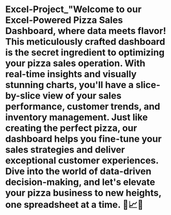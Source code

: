 # Excel-Project_"Welcome to our Excel-Powered Pizza Sales Dashboard, where data meets flavor! This meticulously crafted dashboard is the secret ingredient to optimizing your pizza sales operation. With real-time insights and visually stunning charts, you'll have a slice-by-slice view of your sales performance, customer trends, and inventory management. Just like creating the perfect pizza, our dashboard helps you fine-tune your sales strategies and deliver exceptional customer experiences. Dive into the world of data-driven decision-making, and let's elevate your pizza business to new heights, one spreadsheet at a time. 🍕📈🚀 
